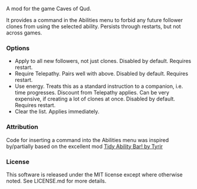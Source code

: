 A mod for the game Caves of Qud.

It provides a command in the Abilities menu to forbid any future follower clones from using the selected ability. Persists through restarts, but not across games.

### Options

* Apply to all new followers, not just clones. Disabled by default. Requires restart.
* Require Telepathy. Pairs well with above. Disabled by default. Requires restart.
* Use energy. Treats this as a standard instruction to a companion, i.e. time progresses. Discount from Telepathy applies. Can be very expensive, if creating a lot of clones at once. Disabled by default. Requires restart.
* Clear the list. Applies immediately.

### Attribution
Code for inserting a command into the Abilities menu was inspired by/partially based on the excellent mod [Tidy Ability Bar! by Tyrir](https://steamcommunity.com/sharedfiles/filedetails/?id=3394062891)

### License
This software is released under the MIT license except where otherwise noted. See LICENSE.md for more details.
